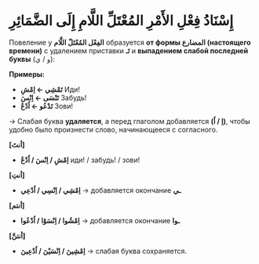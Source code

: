 ﻿# إِسْنَادُ فِعْلِ الأَمْرِ المُعْتَلِّ اللَّامِ إِلَى الضَّمَائِرِ


Повеление у **الفِعْل المُعْتَلّ اللَّام** образуется **от формы المضارع (настоящего времени)** с удалением приставки **تَـ** и **выпадением слабой последней буквы** (و / ي):

**Примеры:**

* **تَمْشِي ← اِمْشِ**
Иди!
* **تَنْسَى ← اِنْسَ**
Забудь!
* **تَدْعُو ← اُدْعُ**
Зови!

→ Слабая буква **удаляется**, а перед глаголом добавляется **(اِ / اُ)**, чтобы удобно было произнести слово, начинающееся с согласного.


**[أنتَ]**

* **اِمْشِ / اِنْسَ / اُدْعُ** 
иди! / забудь! / зови!


**[أنتِ]**

* **اِمْشِي / اِنْسِي / اُدْعِي**
→ добавляется окончание **ـي**

**[أنتم]**

* **اِمْشُوا / اِنْسَوْا / اُدْعُوا**
  → добавляется окончание **ـوا**

**[أنتنَّ]**

* **اِمْشِينَ / اِنْسَيْنَ / اُدْعِينَ**
  → слабая буква сохраняется.
